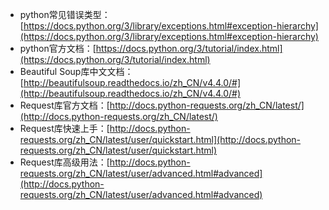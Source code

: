 - python常见错误类型：[https://docs.python.org/3/library/exceptions.html#exception-hierarchy](https://docs.python.org/3/library/exceptions.html#exception-hierarchy)
- python官方文档：[https://docs.python.org/3/tutorial/index.html](https://docs.python.org/3/tutorial/index.html)
- Beautiful Soup库中文文档：[http://beautifulsoup.readthedocs.io/zh_CN/v4.4.0/#](http://beautifulsoup.readthedocs.io/zh_CN/v4.4.0/#)
- Request库官方文档：[http://docs.python-requests.org/zh_CN/latest/](http://docs.python-requests.org/zh_CN/latest/)
- Request库快速上手：[http://docs.python-requests.org/zh_CN/latest/user/quickstart.html](http://docs.python-requests.org/zh_CN/latest/user/quickstart.html)
- Request库高级用法：[http://docs.python-requests.org/zh_CN/latest/user/advanced.html#advanced](http://docs.python-requests.org/zh_CN/latest/user/advanced.html#advanced)